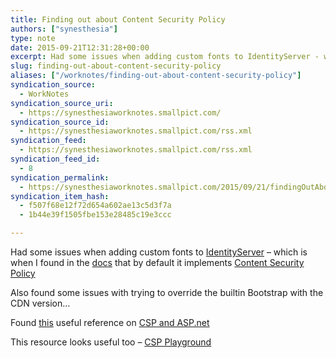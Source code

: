 ```yaml
---
title: Finding out about Content Security Policy
authors: ["synesthesia"]
type: note
date: 2015-09-21T12:31:28+00:00
excerpt: Had some issues when adding custom fonts to IdentityServer - which is when I found in the docs that by default it implements Content Security Policy
slug: finding-out-about-content-security-policy 
aliases: ["/worknotes/finding-out-about-content-security-policy"]
syndication_source:
  - WorkNotes
syndication_source_uri:
  - https://synesthesiaworknotes.smallpict.com/
syndication_source_id:
  - https://synesthesiaworknotes.smallpict.com/rss.xml
syndication_feed:
  - https://synesthesiaworknotes.smallpict.com/rss.xml
syndication_feed_id:
  - 8
syndication_permalink:
  - https://synesthesiaworknotes.smallpict.com/2015/09/21/findingOutAboutContent.html
syndication_item_hash:
  - f507f68e12f72d654a602ae13c5d3f7a
  - 1b44e39f1505fbe153e28485c19e3ccc

---
```

Had some issues when adding custom fonts to [IdentityServer][1] &#8211; which is when I found in the [docs][2] that by default it implements [Content Security Policy][3]

Also found some issues with trying to override the builtin Bootstrap with the CDN version&#8230;

Found [this][4] useful reference on [CSP and ASP.net][4]

This resource looks useful too &#8211; [CSP Playground][5]

 [1]: https://identityserver.github.io/
 [2]: https://identityserver.github.io/Documentation/docs/advanced/csp.html
 [3]: https://content-security-policy.com/
 [4]: https://rehansaeed.com/content-security-policy-for-asp-net-mvc/
 [5]: https://www.cspplayground.com/
